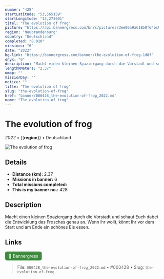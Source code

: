 ```yaml
---
nummer: "428"
startLatitude: "53,565159"
startLongitude: "13,273601"
titel: "The evolution of frog"
picture: "https://api.bannergress.com/bnrs/pictures/3ee06a9a61850f64bc9bca94fd10568d"
region: "Neubrandenburg"
country: "Deutschland"
completed: "8.910"
missions: "6"
date: "2022"
bg-link: "https://bannergress.com/banner/the-evolution-of-frog-1d8f"
onyx: "0"
description: "Macht einen kleinen Spaziergang durch die Vorstadt und schaut Euch dabei die Entwicklung des Frosches genau an. Wenn ihr wollt, könnt Ihr vor dem Start und am Ende ein schönes Eis essen."
lengthKMeters: "2,37"
umap: ""
missionDay: ""
notice: ""
title: "The evolution of frog"
slug: "the-evolution-of-frog"
href: "banner/000428_the-evolution-of-frog_2022.md"
name: "The evolution of frog"
---
```

# The evolution of frog

*2022* • {{__region__}} • Deutschland

![The evolution of frog](https://api.bannergress.com/bnrs/pictures/3ee06a9a61850f64bc9bca94fd10568d)



## Details
- **Distance (km):** 2.37
- **Missions in banner:** 6
- **Total missions completed:** 
- **This is my banner no.:** 428



## Description
Macht einen kleinen Spaziergang durch die Vorstadt und schaut Euch dabei die Entwicklung des Frosches genau an. Wenn ihr wollt, könnt Ihr vor dem Start und am Ende ein schönes Eis essen.



## Links
<a href="https://bannergress.com/banner/the-evolution-of-frog-1d8f" target="_blank" style="display:inline-block;margin-right:8px;padding:6px 12px;background:#3c8b3c;color:#fff;text-decoration:none;border-radius:6px;">🔗 Bannergress</a>



> File: `000428_the-evolution-of-frog_2022.md` • #000428 • Slug: `the-evolution-of-frog`
